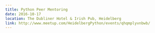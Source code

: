 ```yaml
---
title: Python Peer Mentoring
date: 2016-10-17
location: The Dubliner Hotel & Irish Pub, Heidelberg
link: http://www.meetup.com/HeidelbergPython/events/qhqmplyvnbwb/
---
```


